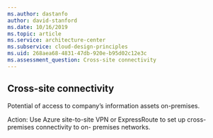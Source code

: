 ```yaml
---
ms.author: dastanfo
author: david-stanford
ms.date: 10/16/2019
ms.topic: article
ms.service: architecture-center
ms.subservice: cloud-design-principles
ms.uid: 268aea68-4831-47db-920e-b95d02c12e3c
ms.assessment_question: Cross-site connectivity
---
```

## Cross-site connectivity

Potential of access to company’s information assets on-premises.

Action:
Use Azure site-to-site VPN or ExpressRoute to set up cross- premises connectivity to on- premises networks.
